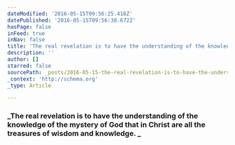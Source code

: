 ```yaml
---
dateModified: '2016-05-15T09:56:25.416Z'
datePublished: '2016-05-15T09:56:38.672Z'
hasPage: false
inFeed: true
inNav: false
title: 'The real revelation is to have the understanding of the knowledge of the mystery of God that in Christ are all the treasures of wisdom and knowledge. '
description: ''
author: []
starred: false
sourcePath: _posts/2016-05-15-the-real-revelation-is-to-have-the-understanding-of-the-know.md
_context: 'http://schema.org'
_type: Article

---
```

### _The real revelation is to have the understanding of the knowledge of the mystery of God that in Christ are all the treasures of wisdom and knowledge. _